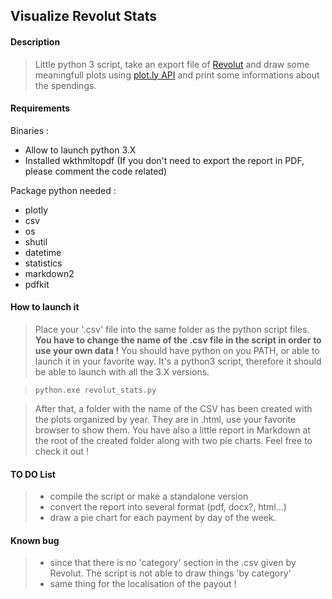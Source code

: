 ## Visualize **Revolut Stats**


#### Description

> Little python 3 script, take an export file of [Revolut](https://revolut.com/) and draw some meaningfull plots using [plot.ly API](https://plot.ly/) and print some informations about the spendings.

#### Requirements

Binaries :

 - Allow to launch python 3.X
 - Installed wkthmltopdf
 (If you don't need to export the report in PDF, please comment the code related)

Package python needed :
- plotly
- csv 
- os
- shutil
- datetime
- statistics
- markdown2
- pdfkit


#### How to launch it

>Place your '.csv' file into the same folder as the python script files.
>**You have to change the name of the .csv file in the script in order to use your own data !**
> You should have python on you PATH, or able to launch it in your favorite way.
> It's a python3 script, therefore it should be able to launch with all the 3.X versions.

> `python.exe revolut_stats.py`

> After that, a folder with the name of the CSV has been created with the plots organized by year. They are in .html, use your favorite browser to show them.
> You have also a little report in Markdown at the root of the created folder along with two pie charts. Feel free to check it out !

#### TO DO List

> - compile the script or make a standalone version
> - convert the report into several format (pdf, docx?, html...)
> - draw a pie chart for each payment by day of the week.

#### Known bug
> - since that there is no 'category' section in the .csv given by Revolut. The script is not able to draw things 'by category'
> - same thing for the localisation of the payout !
